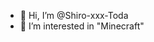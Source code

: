 - 👋 Hi, I’m @Shiro-xxx-Toda
- 👀 I’m interested in "Minecraft"

<!---
- 👋 Hi, I’m @Shiro-xxx-Toda
- 👀 I’m interested in ...
- 🌱 I’m currently learning ...
- 💞️ I’m looking to collaborate on ...
- 📫 How to reach me ...


Shiro-xxx-Toda/Shiro-xxx-Toda is a ✨ special ✨ repository because its `README.md` (this file) appears on your GitHub profile.
You can click the Preview link to take a look at your changes.
--->
